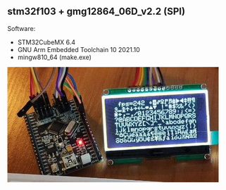 ## stm32f103 + gmg12864_06D_v2.2 (SPI)

Software:
- STM32CubeMX 6.4
- GNU Arm Embedded Toolchain 10 2021.10
- mingw810_64 (make.exe)

![img](img.jpg)

